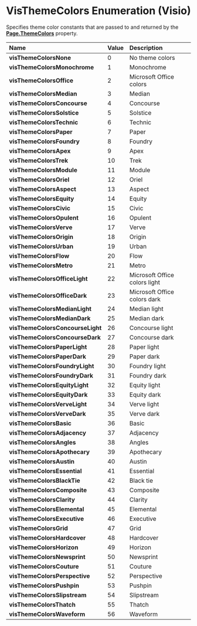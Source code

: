 
# VisThemeColors Enumeration (Visio)

Specifies theme color constants that are passed to and returned by the  **[Page.ThemeColors](a3f4bc4e-3dbb-9d50-9d71-f77b39ec0ac3.md)** property.



|**Name**|**Value**|**Description**|
|:-----|:-----|:-----|
| **visThemeColorsNone**|0|No theme colors|
| **visThemeColorsMonochrome**|1|Monochrome|
| **visThemeColorsOffice**|2|Microsoft Office colors|
| **visThemeColorsMedian**|3|Median|
| **visThemeColorsConcourse**|4|Concourse|
| **visThemeColorsSolstice**|5|Solstice|
| **visThemeColorsTechnic**|6|Technic|
| **visThemeColorsPaper**|7|Paper|
| **visThemeColorsFoundry**|8|Foundry|
| **visThemeColorsApex**|9|Apex|
| **visThemeColorsTrek**|10|Trek|
| **visThemeColorsModule**|11|Module|
| **visThemeColorsOriel**|12|Oriel|
| **visThemeColorsAspect**|13|Aspect|
| **visThemeColorsEquity**|14|Equity|
| **visThemeColorsCivic**|15|Civic|
| **visThemeColorsOpulent**|16|Opulent|
| **visThemeColorsVerve**|17|Verve|
| **visThemeColorsOrigin**|18|Origin|
| **visThemeColorsUrban**|19|Urban|
| **visThemeColorsFlow**|20|Flow|
| **visThemeColorsMetro**|21|Metro|
| **visThemeColorsOfficeLight**|22|Microsoft Office colors light|
| **visThemeColorsOfficeDark**|23|Microsoft Office colors dark|
| **visThemeColorsMedianLight**|24|Median light|
| **visThemeColorsMedianDark**|25|Median dark|
| **visThemeColorsConcourseLight**|26|Concourse light|
| **visThemeColorsConcourseDark**|27|Concourse dark|
| **visThemeColorsPaperLight**|28|Paper light|
| **visThemeColorsPaperDark**|29|Paper dark|
| **visThemeColorsFoundryLight**|30|Foundry light|
| **visThemeColorsFoundryDark**|31|Foundry dark|
| **visThemeColorsEquityLight**|32|Equity light|
| **visThemeColorsEquityDark**|33|Equity dark|
| **visThemeColorsVerveLight**|34|Verve light|
| **visThemeColorsVerveDark**|35|Verve dark|
| **visThemeColorsBasic**|36|Basic|
| **visThemeColorsAdjacency**|37|Adjacency|
| **visThemeColorsAngles**|38|Angles|
| **visThemeColorsApothecary**|39|Apothecary|
| **visThemeColorsAustin**|40|Austin|
| **visThemeColorsEssential**|41|Essential|
| **visThemeColorsBlackTie**|42|Black tie|
| **visThemeColorsComposite**|43|Composite|
| **visThemeColorsClarity**|44|Clarity|
| **visThemeColorsElemental**|45|Elemental|
| **visThemeColorsExecutive**|46|Executive|
| **visThemeColorsGrid**|47|Grid|
| **visThemeColorsHardcover**|48|Hardcover|
| **visThemeColorsHorizon**|49|Horizon|
| **visThemeColorsNewsprint**|50|Newsprint|
| **visThemeColorsCouture**|51|Couture|
| **visThemeColorsPerspective**|52|Perspective|
| **visThemeColorsPushpin**|53|Pushpin|
| **visThemeColorsSlipstream**|54|Slipstream|
| **visThemeColorsThatch**|55|Thatch|
| **visThemeColorsWaveform**|56|Waveform|
